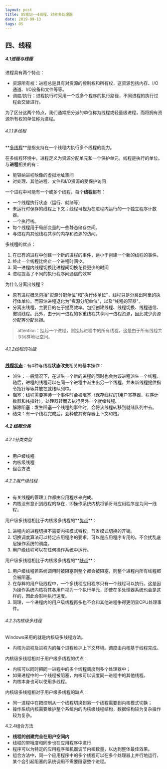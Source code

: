 ```yaml
---
layout: post
title: OS笔记——4线程、对称多处理器
date: 2019-09-13
tags: OS  
---
```


## 四、线程

##### 4.1进程与线程

进程具有两个特点：

+ 资源所有权：进程总是具有对资源的控制权和所有权，这资源包括内存、I/O通道、I/O设备和文件等等。
+ 调度/执行：进程执行时采用一个或多个程序的执行路径，不同进程的执行过程会交替进行。

为了区分这两个特点，我们通常把分派的单位称为线程或轻量级进程，而将拥有资源所有权的单位称为进程。

###### 4.1.1多线程

**<u>多线程</u>**是指支持在一个线程内执行多个线程的能力。

在多线程环境中，进程定义为资源分配单元和一个保护单元，线程是执行的单位。与**进程**相关的有：

+ 能容纳进程映像的虚拟地址空间
+ 对处理、其他进程、文件和I/O资源的受保护访问

一个进程中可能有一个或多个线程，每个**线程**都有：

+ 一个线程执行状态（运行、就绪等）
+ 未运行时保存的线程上下文；线程可视为在进程内运行的一个独立程序计数器。
+ 一个执行栈。
+ 每个线程用于局部变量的一些静态储存空间。
+ 与进程内其他线程共享的内存和资源的访问。

多线程的优点：

1. 在已有的进程中创建一个新的进程的事件，远小于创建一个新的线程的事件。
2. 终止一个线程比终止一个进程时间少。
3. 同一进程内线程切换比进程间切换花费更少的时间
4. 进程提高了不同的执行程序间通信的效率

为什么分离出线程？

+ 原有进程概念包括"资源分配单位"和"执行体单位"，线程只是分离出阿里的执行体单位。而原油进程退化为"资源分配单位"，以及"线程的容器"。
+ 分离出线程，主要目的在于提高效率。包括创建线程、线程切换、线程通信、撤销线程。此外，由于同一进程的多重线程共享同一进程资源，因此减少资源分配等分配负担。

> attention：挂起一个进程，则挂起进程中的所有线程，这是由于所有线程共享同样地址空间。

###### 4.1.2线程的功能

<u>**线程状态**</u>：有4种与线程**状态改变**相关的基本操作：

+ 派生：一般情况下，在派生一个新的进程的同时也会为该进程派生一个线程。随后，进程的线程可以在同一个进程中派生出另一个线程，并未新线程提供指令指针等等并放在就绪队列中。
+ 阻塞：线程需要等待一个事件时会被阻塞（保存线程的1用户寄存器、程序计数器和栈指针），处理器转而去执行另外一个就绪线程。
+ 解除阻塞：发生阻塞一个线程的事件时，会将该线程转移到就绪队列中去。
+ 结束：有一个线程完成后，会释放其寄存器上下文和栈。

##### 4.2 线程分类

###### 4.2.1分类类型

+ 用户级线程
+ 内核级线程
+ 组合方法

###### 4.2.2用户级线程

+ 有关线程的管理工作都由应用程序来完成。
+ 内核没有意识到线程的存在，即操作系统内核将镇哥哥应用程序是为同一线程。

用户级多线程相比于内核级多线程的**<u>优点</u>**：

1. 进程内的进程切换不需要内核模式特权，节省模式切换的开销。
2. 切换调度算法可以特定应用程序的要求，可以是应用程序专用的。不会扰乱底层操作系统的调度。
3. 用户级线程可以在任何操作系统中运行。

用户级多线程相比于内核级多线程的**<u>缺点</u>**：

1. 用户级线程若系统调用时被阻塞则整个都会被阻塞，则整个进程内所有线程都会被阻塞。
2. 在存粹的用户级线程中，一个多线程应用程序只有一个线程可以执行。这是因为操作系统内核将其各用户视为一个执行单元，即使在多处理器系统也会是这样的，因此会影响执行速度。
3. 同理，一个进程内的用户级线程再多也不会和其他进程争得更明显CPU处理事件。

###### 4.2.3内核级多线程

Windows采用的就是内核级多线程方法。

+ 内核为进程及进程内的每个进程维护上下文环境。调度由内核基于线程完成。

内核级多线程相对于用户级多线程的优点：

+ 内核可以同时把同一进程中的多个线程调度到多个处理器中；
+ 如果进程中的一个线程被阻塞，内核可以调度同一进程中的其他线程。
+ 内核本身也可以使用多线程。

内核级多线程相对于用户级多线程的缺点：

+ 同一进程中在把控制从一个线程切换到另一个线程需要到内核模式切换；
+ 操作系统内核需要维护整个系统内的内核级线程结构，数据结构较为复杂操作较为复杂。

4.2.4组合方法

+ **线程的创建完全在用户空间内**
+ 线程的带哦度和同步也在应用程序中进行
+ 程序可以为特定的应用程序和机器调节内核数量，以达到整体最佳效果。
+ 组合方法中，同一个应用程序中的多个线程可以在多个处理器上并行地运行，某个会引起阻塞的系统调用不需要阻塞整个进程。

